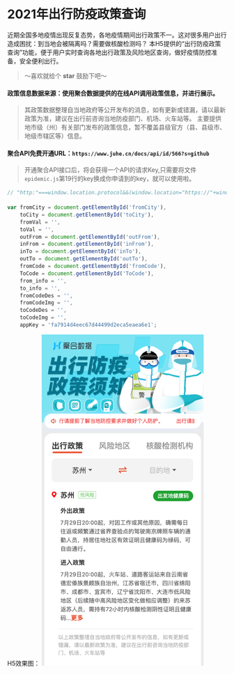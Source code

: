 # 2021年出行防疫政策查询

近期全国多地疫情出现反复态势，各地疫情期间出行政策不一。这对很多用户出行造成困扰：到当地会被隔离吗？需要做核酸检测吗？
本H5提供的“出行防疫政策查询”功能，便于用户实时查询各地出行政策及风险地区查询，做好疫情防控准备，安全便利出行。

> ～喜欢就给个 **star** 鼓励下吧～

#### 政策信息数据来源：使用聚合数据提供的在线API调用政策信息，并进行展示。
> 其政策数据整理自当地政府等公开发布的消息，如有更新或错漏，请以最新政策为准，建议在出行前咨询当地防疫部门、机场、火车站等。
> 主要提供地市级（州）有关部门发布的政策信息，暂不覆盖县级官方（县、县级市、地级市辖区等）信息。

#### 聚合API免费开通URL：`https://www.juhe.cn/docs/api/id/566?s=github`

> 开通聚合API接口后，将会获得一个API的请求Key,只需要将文件`epidemic.js`第19行的key换成你申请到的key，就可以使用啦。

```js
// "http:"===window.location.protocol&&(window.location="https://"+window.location.host+window.location.pathname)

var fromCity = document.getElementById('fromCity'),
    toCity = document.getElementById('toCity'),
    fromVal = '',
    toVal = '',
    outFrom = document.getElementById('outFrom'),
    inFrom = document.getElementById('inFrom'),
    inTo = document.getElementById('inTo'),
    outTo = document.getElementById('outTo'),
    fromCode = document.getElementById('fromCode'),
    ToCode = document.getElementById('ToCode'),
    from_info = '',
    to_info = '',
    fromCodeDes = '',
    fromCodeImg = '',
    toCodeDes = '',
    toCodeImg = '',
    appKey = 'fa7914d4eec67d44499d2eca5eaea6e1';

```

H5效果图：
![image](https://github.com/JUHEAPI/chuxing2021/blob/master/img/sample.png)
